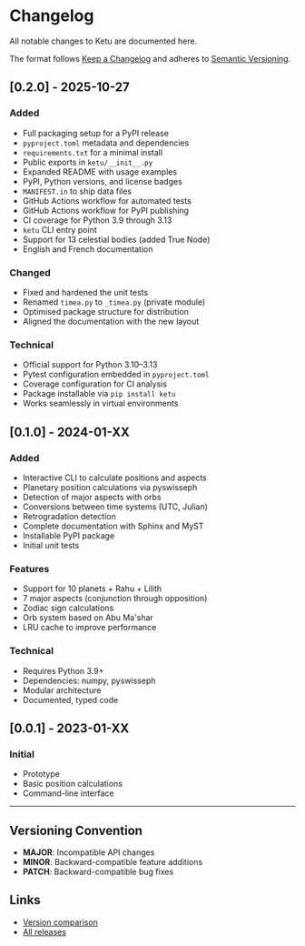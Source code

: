 # Changelog

All notable changes to Ketu are documented here.

The format follows [Keep a Changelog](https://keepachangelog.com/en/1.0.0/)
and adheres to [Semantic Versioning](https://semver.org/spec/v2.0.0.html).

## [0.2.0] - 2025-10-27

### Added

- Full packaging setup for a PyPI release
- `pyproject.toml` metadata and dependencies
- `requirements.txt` for a minimal install
- Public exports in `ketu/__init__.py`
- Expanded README with usage examples
- PyPI, Python versions, and license badges
- `MANIFEST.in` to ship data files
- GitHub Actions workflow for automated tests
- GitHub Actions workflow for PyPI publishing
- CI coverage for Python 3.9 through 3.13
- `ketu` CLI entry point
- Support for 13 celestial bodies (added True Node)
- English and French documentation

### Changed

- Fixed and hardened the unit tests
- Renamed `timea.py` to `_timea.py` (private module)
- Optimised package structure for distribution
- Aligned the documentation with the new layout

### Technical

- Official support for Python 3.10–3.13
- Pytest configuration embedded in `pyproject.toml`
- Coverage configuration for CI analysis
- Package installable via `pip install ketu`
- Works seamlessly in virtual environments

## [0.1.0] - 2024-01-XX

### Added

- Interactive CLI to calculate positions and aspects
- Planetary position calculations via pyswisseph
- Detection of major aspects with orbs
- Conversions between time systems (UTC, Julian)
- Retrogradation detection
- Complete documentation with Sphinx and MyST
- Installable PyPI package
- Initial unit tests

### Features

- Support for 10 planets + Rahu + Lilith
- 7 major aspects (conjunction through opposition)
- Zodiac sign calculations
- Orb system based on Abu Ma'shar
- LRU cache to improve performance

### Technical

- Requires Python 3.9+
- Dependencies: numpy, pyswisseph
- Modular architecture
- Documented, typed code

## [0.0.1] - 2023-01-XX

### Initial

- Prototype
- Basic position calculations
- Command-line interface

---

## Versioning Convention

- **MAJOR**: Incompatible API changes
- **MINOR**: Backward-compatible feature additions
- **PATCH**: Backward-compatible bug fixes

## Links

- [Version comparison](https://github.com/alkimya/ketu/compare/)
- [All releases](https://github.com/alkimya/ketu/releases)
